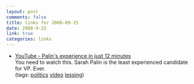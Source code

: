 ```yaml
--- 
layout: post
comments: false
title: links for 2008-09-25
date: 2008-9-25
link: true
categories: links
---
```

<ul class="delicious">
	<li>
<div class="delicious-link"><a href="http://www.youtube.com/watch?v=9hnrZrlxjI0">YouTube - Palin's experience in just 12 minutes</a></div>
<div class="delicious-extended">You need to watch this.  Sarah Palin is the least experienced candidate for VP. Ever.</div>
<div class="delicious-tags">(tags: <a href="http://delicious.com/zanshin/politics">politics</a> <a href="http://delicious.com/zanshin/video">video</a> <a href="http://delicious.com/zanshin/lessing">lessing</a>)</div></li>
</ul>
